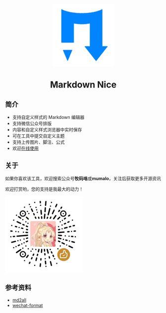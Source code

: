 <div align="center">
<a href="https://mdnice.github.io">
<img width="200" src="./logo.png"/>
</a>
</div>
<h1 align="center">Markdown Nice</h1>

## 简介

- 支持自定义样式的 Markdown 编辑器
- 支持微信公众号排版
- 内容和自定义样式浏览器中实时保存
- 可在工具中提交自定义主题
- 支持上传图片、脚注、公式
- 欢迎[在线使用](https://mdnice.github.io)

## 关于

如果你喜欢该工具，欢迎搜索公众号**牧码咯**或**mumalo**，关注后获取更多开源资讯

欢迎打赏哟，您的支持是我最大的动力！

<img width="250px" src="./wechat.png"/>

## 参考资料

- [md2all](https://md.aclickall.com/)
- [wechat-format](https://github.com/lyricat/wechat-format)